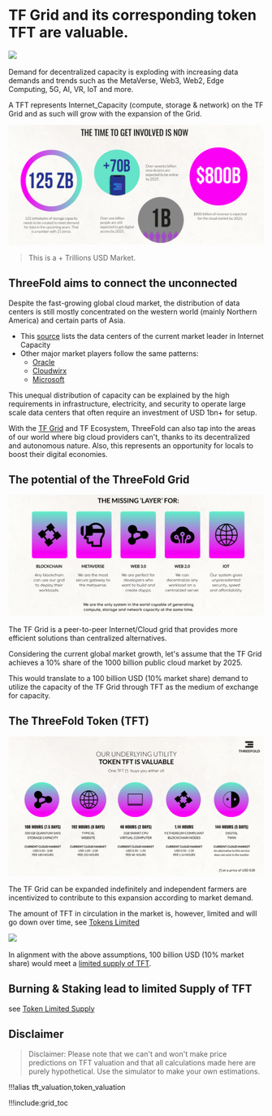 
<BR>
<BR>

# TF Grid and its corresponding token TFT are valuable.

![](img/tft.jpg)

Demand for decentralized capacity is exploding with increasing data demands and trends such as the MetaVerse, Web3, Web2, Edge Computing, 5G, AI, VR, IoT and more. 

A TFT represents Internet_Capacity (compute, storage & network) on the TF Grid and as such will grow with the expansion of the Grid.

![](img/token_time_to_get_involved_now_.jpg)

> This is a + Trillions USD Market.

## ThreeFold aims to connect the unconnected

Despite the fast-growing global cloud market, the distribution of data centers is still mostly concentrated on the western world (mainly Northern America) and certain parts of Asia.

- This [source](https://wikileaks.org/amazon-atlas/map/) lists the data centers of the current market leader in Internet Capacity
- Other major market players follow the same patterns: 
  - [Oracle](https://blogs.oracle.com/cloud-infrastructure/oracle-launches-four-new-cloud-regions-across-four-continents)
  - [Cloudwirx](https://www.cloudwirx.com/datacenters)
  - [Microsoft](https://yellowduckguy.wordpress.com/2018/03/15/microsoft-worldwide-data-center-locations/)

This unequal distribution of capacity can be explained by the high requirements in infrastructure, electricity, and security to operate large scale data centers that often require an investment of USD 1bn+ for setup.

With the [TF Grid](grid_home) and TF Ecosystem, ThreeFold can also tap into the areas of our world where big cloud providers can't, thanks to its decentralized and autonomous nature. Also, this represents an opportunity for locals to boost their digital economies.

## The potential of the ThreeFold Grid

![](img/missing_layer_.jpg)

The TF Grid is a peer-to-peer Internet/Cloud grid that provides more efficient solutions than centralized alternatives.

Considering the current global market growth, let's assume that the TF Grid achieves a 10% share of the 1000 billion public cloud market by 2025.

This would translate to a 100 billion USD (10% market share) demand to utilize the capacity of the TF Grid through TFT as the medium of exchange for capacity. 

## The ThreeFold Token (TFT)

![](img/token_valuable_.jpg)

The TF Grid can be expanded indefinitely and independent farmers are incentivized to contribute to this expansion according to market demand.

The amount of TFT in circulation in the market is, however, limited and will go down over time, see [Tokens Limited](tft_limited_supply)

![](img/token_issuance_economy1.jpg)

In alignment with the above assumptions, 100 billion USD (10% market share) would meet a [limited supply of TFT](tft_limited_supply).

## Burning & Staking lead to limited Supply of TFT

see [Token Limited Supply](tft_limited_supply)

## Disclaimer

> Disclaimer: Please note that we can't and won't make price predictions on TFT valuation and that all calculations made here are purely hypothetical. Use the simulator to make your own estimations.

!!!alias tft_valuation,token_valuation


!!!include:grid_toc